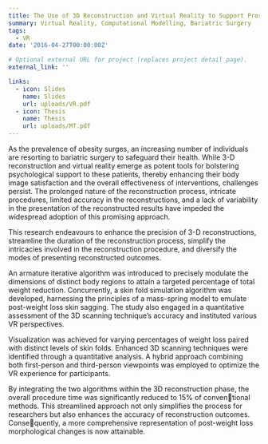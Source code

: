 ```yaml
---
title: The Use of 3D Reconstruction and Virtual Reality to Support Prospective Bariatric Surgery Patients
summary: Virtual Reality, Computational Modelling, Bariatric Surgery
tags:
  - VR
date: '2016-04-27T00:00:00Z'

# Optional external URL for project (replaces project detail page).
external_link: ''

links:
  - icon: Slides
    name: Slides
    url: uploads/VR.pdf
  - icon: Thesis
    name: Thesis
    url: uploads/MT.pdf
---
```


As the prevalence of obesity surges, an increasing number of individuals are resorting to bariatric surgery to safeguard their health. While 3-D reconstruction and virtual reality emerge as potent tools for bolstering psychological support to these patients, thereby enhancing their body image satisfaction and the overall effectiveness of interventions, challenges persist. The prolonged nature of the reconstruction process, intricate procedures, limited accuracy in the reconstructions, and a lack of variability in the presentation of the reconstructed results have impeded the widespread adoption of this promising approach.

This research endeavours to enhance the precision of 3-D reconstructions, streamline the duration of the reconstruction process, simplify the intricacies involved in the reconstruction procedure, and diversify the modes of presenting reconstructed outcomes.

An armature iterative algorithm was introduced to precisely modulate the dimensions of distinct body regions to attain a targeted percentage of total weight reduction. Concurrently, a skin fold simulation algorithm was developed, harnessing the principles of a mass-spring model to emulate post-weight loss skin sagging. The study also engaged in a quantitative assessment of the 3D scanning technique’s accuracy and instituted various VR perspectives.

Visualization was achieved for varying percentages of weight loss paired with distinct levels of skin folds. Enhanced 3D scanning techniques were identified through a quantitative analysis. A hybrid approach combining both first-person and third-person viewpoints was employed to optimize the VR experience for participants.

By integrating the two algorithms within the 3D reconstruction phase, the overall procedure time was significantly reduced to 15% of conventional methods. This streamlined approach not only simplifies the process for researchers but also enhances the accuracy of reconstruction outcomes. Consequently, a more comprehensive representation of post-weight loss morphological changes is now attainable.
